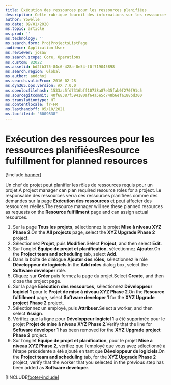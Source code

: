 ```yaml
---
title: Exécution des ressources pour les ressources planifiées
description: Cette rubrique fournit des informations sur les ressources planifiées d’un projet.
author: Yowelle
ms.date: 09/01/2020
ms.topic: article
ms.prod: ''
ms.technology: ''
ms.search.form: ProjProjectsListPage
audience: Application User
ms.reviewer: josaw
ms.search.scope: Core, Operations
ms.custom: 82022
ms.assetid: bd2fb375-84c6-428a-8e54-f0f719045898
ms.search.region: Global
ms.author: andchoi
ms.search.validFrom: 2016-02-28
ms.dyn365.ops.version: AX 7.0.0
ms.openlocfilehash: 1533ac5fd7316bff10738a87e35fab0f270f91c5
ms.sourcegitcommit: 40f68387f594180af64a5e5c748b6efa188bd300
ms.translationtype: HT
ms.contentlocale: fr-FR
ms.lasthandoff: 05/10/2021
ms.locfileid: "6009838"
---
```

# <a name="resource-fulfillment-for-planned-resources"></a><span data-ttu-id="f0634-103">Exécution des ressources pour les ressources planifiées</span><span class="sxs-lookup"><span data-stu-id="f0634-103">Resource fulfillment for planned resources</span></span>

[!include [banner](../includes/banner.md)]

<span data-ttu-id="f0634-104">Un chef de projet peut planifier les rôles de ressources requis pour un projet.</span><span class="sxs-lookup"><span data-stu-id="f0634-104">A project manager can plan required resource roles for a project.</span></span> <span data-ttu-id="f0634-105">Le responsable des ressources verra ces ressources planifiées comme des demandes sur la page **Exécution des ressources** et peut affecter des ressources réelles.</span><span class="sxs-lookup"><span data-stu-id="f0634-105">The resource manager will see these planned resources as requests on the **Resource fulfillment** page and can assign actual resources.</span></span>

1. <span data-ttu-id="f0634-106">Sur la page **Tous les projets**, sélectionnez le projet **Mise à niveau XYZ Phase 2**.</span><span class="sxs-lookup"><span data-stu-id="f0634-106">On the **All projects** page, select the **XYZ Upgrade Phase 2** project.</span></span>
2. <span data-ttu-id="f0634-107">Sélectionnez **Projet**, puis **Modifier**.</span><span class="sxs-lookup"><span data-stu-id="f0634-107">Select **Project**, and then select **Edit**.</span></span>
3. <span data-ttu-id="f0634-108">Sur l’onglet **Équipe de projet et planification**, sélectionnez **Ajouter**.</span><span class="sxs-lookup"><span data-stu-id="f0634-108">On the **Project team and scheduling** tab, select **Add**.</span></span>
4. <span data-ttu-id="f0634-109">Dans la boîte de dialogue **Ajouter des rôles**, sélectionnez le rôle **Développeur de logiciels**.</span><span class="sxs-lookup"><span data-stu-id="f0634-109">In the **Add roles** dialog box, select the **Software developer** role.</span></span>
5. <span data-ttu-id="f0634-110">Cliquez sur **Créer** puis fermez la page du projet.</span><span class="sxs-lookup"><span data-stu-id="f0634-110">Select **Create**, and then close the project page.</span></span>
6. <span data-ttu-id="f0634-111">Sur la page **Exécution des ressources**, sélectionnez **Développeur logiciel 1** pour le **Projet de mise à niveau XYZ Phase 2**.</span><span class="sxs-lookup"><span data-stu-id="f0634-111">On the **Resource fulfillment** page, select **Software developer 1** for the **XYZ Upgrade project Phase 2** project.</span></span>
7. <span data-ttu-id="f0634-112">Sélectionnez un employé, puis **Attribuer**.</span><span class="sxs-lookup"><span data-stu-id="f0634-112">Select a worker, and then select **Assign**.</span></span>
8. <span data-ttu-id="f0634-113">Vérifiez que la ligne pour **Développeur logiciel 1** a été supprimée pour le projet **Projet de mise à niveau XYZ Phase 2**.</span><span class="sxs-lookup"><span data-stu-id="f0634-113">Verify that the line for **Software developer 1** has been removed for the **XYZ Upgrade project Phase 2** project.</span></span>
9. <span data-ttu-id="f0634-114">Sur l’onglet **Équipe de projet et planification**, pour le projet **Mise à niveau XYZ Phase 2**, vérifiez que l’employé que vous avez sélectionné à l’étape précédente a été ajouté en tant que **Développeur de logiciels**.</span><span class="sxs-lookup"><span data-stu-id="f0634-114">On the **Project team and scheduling** tab, for the **XYZ Upgrade Phase 2** project, verify that the worker that you selected in the previous step has been added as **Software developer**.</span></span>


[!INCLUDE[footer-include](../includes/footer-banner.md)]